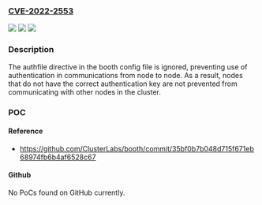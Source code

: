 ### [CVE-2022-2553](https://cve.mitre.org/cgi-bin/cvename.cgi?name=CVE-2022-2553)
![](https://img.shields.io/static/v1?label=Product&message=Booth&color=blue)
![](https://img.shields.io/static/v1?label=Version&message=n%2Fa&color=blue)
![](https://img.shields.io/static/v1?label=Vulnerability&message=CWE-287&color=brighgreen)

### Description

The authfile directive in the booth config file is ignored, preventing use of authentication in communications from node to node. As a result, nodes that do not have the correct authentication key are not prevented from communicating with other nodes in the cluster.

### POC

#### Reference
- https://github.com/ClusterLabs/booth/commit/35bf0b7b048d715f671eb68974fb6b4af6528c67

#### Github
No PoCs found on GitHub currently.


